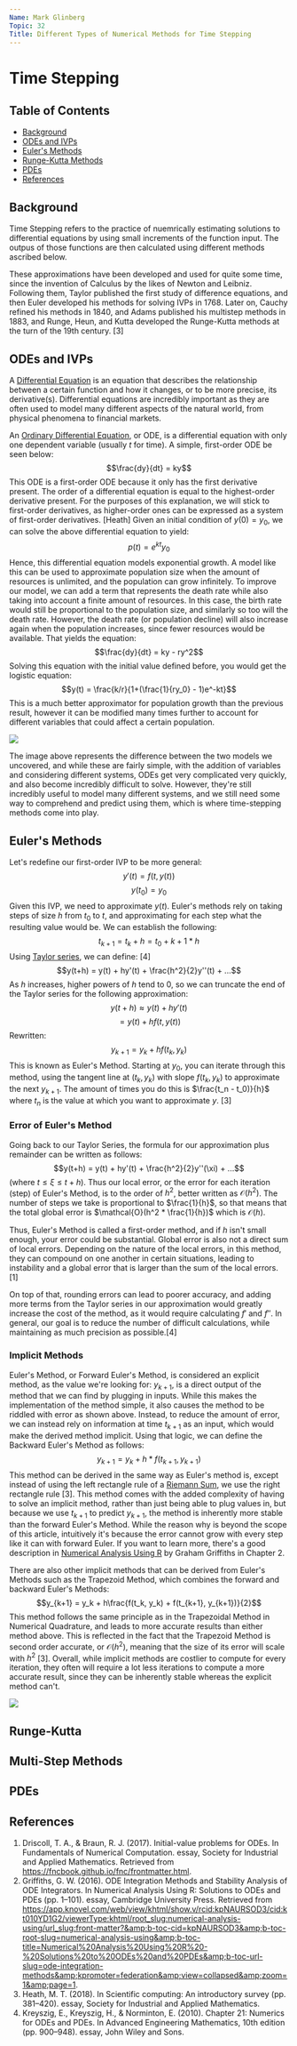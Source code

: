 ```yaml
---
Name: Mark Glinberg
Topic: 32
Title: Different Types of Numerical Methods for Time Stepping
---
```

# Time Stepping

## Table of Contents
- [Background](#Background)
- [ODEs and IVPs](#ODEs-and-IVPs)
- [Euler's Methods](#Euler's-Methods)
- [Runge-Kutta Methods](#Runge-Kutta)
- [PDEs](#PDEs)
- [References](#References)

## Background
Time Stepping refers to the practice of nuemrically estimating solutions to differential equations by using small increments of the function input. The outpus of those functions are then calculated using different methods ascribed below.

These approximations have been developed and used for quite some time, since the invention of Calculus by the likes of Newton and Leibniz. Following them, Taylor published the first study of difference equations, and then Euler developed his methods for solving IVPs in 1768. Later on, Cauchy refined his methods in 1840, and Adams published his multistep methods in 1883, and Runge, Heun, and Kutta developed the Runge-Kutta methods at the turn of the 19th century. [3]


## ODEs and IVPs
A [Differential Equation](https://en.wikipedia.org/wiki/Differential_equation) is an equation that describes the relationship between a certain function and how it changes, or to be more precise, its derivative(s). Differential equations are incredibly important as they are often used to model many different aspects of the natural world, from physical phenomena to financial markets.

An [Ordinary Differential Equation](https://en.wikipedia.org/wiki/Ordinary_differential_equation), or ODE, is a differential equation with only one dependent variable (usually $t$ for time). A simple, first-order ODE be seen below:
$$\frac{dy}{dt} = ky$$
This ODE is a first-order ODE because it only has the first derivative present. The order of a differential equation is equal to the highest-order derivative present. For the purposes of this explanation, we will stick to first-order derivatives, as higher-order ones can be expressed as a system of first-order derivatives. [Heath]
Given an initial condition of $y(0) = y_0$, we can solve the above differential equation to yield:
$$p(t) = e^{kt}y_0$$
Hence, this differential equation models exponential growth. A model like this can be used to approximate population size when the amount of resources is unlimited, and the population can grow infinitely. To improve our model, we can add a term that represents the death rate while also taking into account a finite amount of resources. In this case, the birth rate would still be proportional to the population size, and similarly so too will the death rate. However, the death rate (or population decline) will also increase again when the population increases, since fewer resources would be available. That yields the equation:
$$\frac{dy}{dt} = ky - ry^2$$
Solving this equation with the initial value defined before, you would get the logistic equation:
$$y(t) = \frac{k/r}{1+(\frac{1}{ry_0} - 1)e^-kt}$$
This is a much better approximator for population growth than the previous result, however it can be modified many times further to account for different variables that could affect a certain population.

![](logistic-curve.png)

The image above represents the difference between the two models we uncovered, and while these are fairly simple, with the addition of variables and considering different systems, ODEs get very complicated very quickly, and also become incredibly difficult to solve. However, they're still incredibly useful to model many different systems, and we still need some way to comprehend and predict using them, which is where time-stepping methods come into play.

## Euler's Methods
Let's redefine our first-order IVP to be more general:
$$y'(t) = f(t, y(t))$$
$$y(t_0) = y_0$$
Given this IVP, we need to approximate $y(t)$. Euler's methods rely on taking steps of size $h$ from $t_0$ to $t$, and approximating for each step what the resulting value would be. We can establish the following:
$$t_{k+1} = t_k + h = t_0 + {k+1}*h$$
Using [Taylor series](https://en.wikipedia.org/wiki/Taylor_series), we can define: [4]
$$y(t+h) = y(t) + hy'(t) + \frac{h^2}{2}y''(t) + ...$$
As $h$ increases, higher powers of $h$ tend to $0$, so we can truncate the end of the Taylor series for the following approximation:
$$y(t+h) \approx y(t) + hy'(t)$$
$$= y(t) + hf(t, y(t))$$
Rewritten:
$$y_{k+1} = y_k + hf(t_k, y_k)$$
This is known as Euler's Method. Starting at $y_0$, you can iterate through this method, using the tangent line at $(t_k, y_k)$ with slope $f(t_k, y_k)$ to approximate the next $y_{k+1}$. The amount of times you do this is $\frac{t_n - t_0)}{h}$ where $t_n$ is the value at which you want to approximate $y$. [3]


### Error of Euler's Method
Going back to our Taylor Series, the formula for our approximation plus remainder can be written as follows:
$$y(t+h) = y(t) + hy'(t) + \frac{h^2}{2}y''(\xi) + ...$$
(where $t \leq \xi \leq t + h$). Thus our local error, or the error for each iteration (step) of Euler's Method, is to the order of $h^2$, better written as $\mathcal{O}(h^2)$. The number of steps we take is proportional to $\frac{1}{h}$, so that means that the total global error is $\mathcal{O}(h^2 * \frac{1}{h})$ which is $\mathcal{O}(h)$.

Thus, Euler's Method is called a first-order method, and if $h$ isn't small enough, your error could be substantial. Global error is also not a direct sum of local errors. Depending on the nature of the local errors, in this method, they can compound on one another in certain situations, leading to instability and a global error that is larger than the sum of the local errors. [1]

On top of that, rounding errors can lead to poorer accuracy, and adding more terms from the Taylor series in our approximation would greatly increase the cost of the method, as it would require calculating $f'$ and $f''$. In general, our goal is to reduce the number of difficult calculations, while maintaining as much precision as possible.[4]

### Implicit Methods
Euler's Method, or Forward Euler's Method, is considered an explicit method, as the value we're looking for: $y_{k+1}$, is a direct output of the method that we can find by plugging in inputs. While this makes the implementation of the method simple, it also causes the method to be riddled with error as shown above. Instead, to reduce the amount of error, we can instead rely on information at time $t_{k+1}$ as an input, which would make the derived method implicit. Using that logic, we can define the Backward Euler's Method as follows:
$$y_{k+1} = y_k + h*f(t_{k+1}, y_{k+1})$$
This method can be derived in the same way as Euler's method is, except instead of using the left rectangle rule of a [Riemann Sum](https://en.wikipedia.org/wiki/Riemann_sum#:~:text=In%20mathematics%2C%20a%20Riemann%20sum,integral%20by%20a%20finite%20sum.), we use the right rectangle rule [3].
This method comes with the added complexity of having to solve an implicit method, rather than just being able to plug values in, but because we use $t_{k+1}$ to predict $y_{k+1}$, the method is inherently more stable than the forward Euler's Method. While the reason why is beyond the scope of this article, intuitively it's because the error cannot grow with every step like it can with forward Euler. If you want to learn more, there's a good description in [Numerical Analysis Using R](https://app.knovel.com/web/view/khtml/show.v/rcid:kpNAURSOD3/cid:kt010YD2J2/viewerType:khtml/root_slug:numerical-analysis-using/url_slug:stability-analysis-ode?&view=collapsed&zoom=1&page=1) by Graham Griffiths in Chapter 2.

There are also other implicit methods that can be derived from Euler's Methods such as the Trapezoid Method, which combines the forward and backward Euler's Methods:
$$y_{k+1} = y_k + h\frac{f(t_k, y_k) + f(t_{k+1}, y_{k+1})}{2}$$
This method follows the same principle as in the Trapezoidal Method in Numerical Quadrature, and leads to more accurate results than either method above. This is reflected in the fact that the Trapezoid Method is second order accurate, or $\mathcal{O}(h^2)$, meaning that the size of its error will scale with $h^2$ [3].
Overall, while implicit methods are costlier to compute for every iteration, they often will require a lot less iterations to compute a more accurate result, since they can be inherently stable whereas the explicit method can't.

![](Implicit_Explicit.png)

## Runge-Kutta


## Multi-Step Methods

## PDEs

## References

1. Driscoll, T. A., &amp; Braun, R. J. (2017). Initial-value problems for ODEs. In Fundamentals of Numerical Computation. essay, Society for Industrial and Applied Mathematics. Retrieved from https://fncbook.github.io/fnc/frontmatter.html. 
2. Griffiths, G. W. (2016). ODE Integration Methods and Stability Analysis of ODE Integrators. In Numerical Analysis Using R: Solutions to ODEs and PDEs (pp. 1–101). essay, Cambridge University Press. Retrieved from https://app.knovel.com/web/view/khtml/show.v/rcid:kpNAURSOD3/cid:kt010YD1G2/viewerType:khtml/root_slug:numerical-analysis-using/url_slug:front-matter?&amp;b-toc-cid=kpNAURSOD3&amp;b-toc-root-slug=numerical-analysis-using&amp;b-toc-title=Numerical%20Analysis%20Using%20R%20-%20Solutions%20to%20ODEs%20and%20PDEs&amp;b-toc-url-slug=ode-integration-methods&amp;kpromoter=federation&amp;view=collapsed&amp;zoom=1&amp;page=1. 
3. Heath, M. T. (2018). In Scientific computing: An introductory survey (pp. 381–420). essay, Society for Industrial and Applied Mathematics. 
4. Kreyszig, E., Kreyszig, H., &amp; Norminton, E. (2010). Chapter 21: Numerics for ODEs and PDEs. In Advanced Engineering Mathematics, 10th edition (pp. 900–948). essay, John Wiley and Sons.
